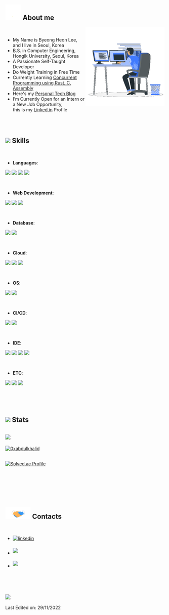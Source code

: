 ## <img src="https://github.com/Kathryn-Jie/Kathryn-Jie/blob/main/wave.gif" width="50px"/>  **About me**

<picture> <img align="right" src="https://github.com/0xAbdulKhalid/0xAbdulKhalid/raw/main/assets/mdImages/Right_Side.gif" width = 250px></picture>

<br>

- My Name is Byeong Heon Lee, and I live in Seoul, Korea
- B.S. in Computer Engineering, Hongik University, Seoul, Korea
- A Passionate Self-Taught Developer
- Do Weight Training in Free Time
- Currently Learning [Concurrent Programming using Rust, C, Assembly](https://www.hanbit.co.kr/store/books/look.php?p_code=B9078925849)
- Here's my [Personal Tech Blog](https://dad-rock.tistory.com/)
- I’m Currently Open for an Intern or a New Job Opportunity,<br /> this is my [Linked.in](https://www.linkedin.com/in/%EB%B3%91%ED%97%8C-%EC%9D%B4-5446251a6/) Profile

<br><br>



## <img src="https://media2.giphy.com/media/QssGEmpkyEOhBCb7e1/giphy.gif?cid=ecf05e47a0n3gi1bfqntqmob8g9aid1oyj2wr3ds3mg700bl&rid=giphy.gif" width ="25"><b> Skills</b>
<br>

<p align="center">

- **Languages**:

<p>
  <img height="30px" src="https://img.shields.io/badge/SPARC Assembly-F80000?style=flat-square&logo=Oracle&logoColor=white"/>
  <img height="30px" src="https://img.shields.io/badge/C Language-A8B9CC?style=flat-square&logo=C&logoColor=white"/>
  <img height="30px" src="https://img.shields.io/badge/C++ Language%20-%2300599C.svg?style=flat-square&logo=c%2B%2B&logoColor=white"/>
  <img height="30px" src="https://img.shields.io/badge/Python-3776AB?style=flat-square&logo=Python&logoColor=white"/>
</p>

<br>   
    
- **Web Development**:

<p>
   <img height="30px" src="https://img.shields.io/badge/HTML-E34F26?style=flat-square&logo=HTML5&logoColor=white"/>
   <img height="30px" src="https://img.shields.io/badge/CSS-1572B6?style=flat-square&logo=CSS3&logoColor=white"/>
   <img height="30px" src="https://img.shields.io/badge/React-61DAFB?style=flat-square&logo=React&logoColor=white"/>
</p>

<br>

- **Database**:

<p>
   <img height="30px" src="https://img.shields.io/badge/PostgreSQL-4169E1?style=flat-square&logo=PostgreSQL&logoColor=white"/>
   <img height="30px" src="https://img.shields.io/badge/MongoDB-47A248?style=flat-square&logo=MongoDB&logoColor=white"/>
</p>

<br>

- **Cloud**:

<p>
   <img height="30px" src="https://img.shields.io/badge/AWS EC2-FF9900?style=flat-square&logo=Amazon EC2&logoColor=white"/>
   <img height="30px" src="https://img.shields.io/badge/AWS RDS-527FFF?style=flat-square&logo=Amazon RDS&logoColor=white"/>
   <img height="30px" src="https://img.shields.io/badge/Heroku-430098?style=flat-square&logo=Heroku&logoColor=white"/>
</p>

<br>

- **OS**:

<p>
   <img height="30px" src="https://img.shields.io/badge/Ubuntu-E95420?style=flat-square&logo=Ubuntu&logoColor=white"/>
   <img height="30px" src="https://img.shields.io/badge/Windows-0078D6?style=flat-square&logo=Windows&logoColor=white"/>
</p>

<br>

- **CI/CD**:

<p>
    <img height="30px" src="https://img.shields.io/badge/Git-F05032?style=flat-square&logo=Git&logoColor=white"/>
    <img height="30px" src="https://img.shields.io/badge/GitHub-181717?style=flat-square&logo=GitHub&logoColor=white"/>
</p>
    
<br>

- **IDE**:

<p>
    <img height="30px" src="https://img.shields.io/badge/Visual Studio-5C2D91?style=flat-square&logo=Visual Studio&logoColor=white"/>
    <img height="30px" src="https://img.shields.io/badge/Visual Studio Code-007ACC?style=flat-square&logo=Visual Studio&logoColor=white"/>
    <img height="30px" src="https://img.shields.io/badge/Data Grip-000000?style=flat-square&logo=DataGrip&logoColor=white"/>
    <img height="30px" src="https://img.shields.io/badge/Jupyter-F37626?style=flat-square&logo=Jupyter&logoColor=white"/>
</p>

<br>

- **ETC**:

<p>
    <img height="30px" src="https://img.shields.io/badge/Excel-217346?style=flat-square&logo=Microsoft Excel&logoColor=white"/>
    <img height="30px" src="https://img.shields.io/badge/LaTex-008080?style=flat-square&logo=LaTex&logoColor=white"/>
    <img height="30px" src="https://img.shields.io/badge/Markdown-000000?style=flat-square&logo=Markdown&logoColor=white"/>
</p> 


</p>

<br>
<br>



<br>


## <img src="https://media.giphy.com/media/iY8CRBdQXODJSCERIr/giphy.gif" width="35"><b> Stats </b>
<br>

<div align="left">

<a href="https://github.com/ByeongHeonLee/">
  <img src="https://github-readme-stats.vercel.app/api?username=ByeongHeonLee&include_all_commits=true&count_private=true&show_icons=true&line_height=20&title_color=7A7ADB&icon_color=2234AE&text_color=D3D3D3&bg_color=0,000000,130F40" width="450"/>
</a>

<br />
<br />

<a href="https://github.com/ByeongHeonLee/">
  <img src="https://github-readme-stats.vercel.app/api/top-langs?username=ByeongHeonLee&show_icons=true&locale=en&layout=compact&line_height=20&title_color=7A7ADB&icon_color=2234AE&text_color=D3D3D3&bg_color=0,000000,130F40" width="375"  alt="0xabdulkhalid"/>
</a>

</div>

<br />

[![Solved.ac Profile](http://mazassumnida.wtf/api/v2/generate_badge?boj=lww7438)](https://solved.ac/lww7438/)

<br>
<br>
<br>



<br>
<br>

## <img src="https://github.com/0xAbdulKhalid/0xAbdulKhalid/raw/main/assets/mdImages/handshake.gif" width ="80"> <b> Contacts </b>
<br>
<div align='left'>

<ul>

<li>
<a href="https://www.linkedin.com/in/%EB%B3%91%ED%97%8C-%EC%9D%B4-5446251a6/" target="_blank">
<img src="https://img.shields.io/badge/linkedin:  Byeong Heon Lee-%2300acee.svg?color=405DE6&style=for-the-badge&logo=linkedin&logoColor=white" alt=linkedin style="margin-bottom: 5px;"/>
</a>
</li>

<br>

<li>
<a href="mailto:lww7438@gmail.com" target="_blank">
<img src="https://img.shields.io/badge/gmail:  lww7438@gmail.com-%23EA4335.svg?style=for-the-badge&logo=gmail&logoColor=white" t=mail style="margin-bottom: 5px;" />
</a>
</li>
	
<br>

<li>
<a href="https://dad-rock.tistory.com/" target="_blank">
<img src="https://img.shields.io/badge/Tistory:  Archive-%23000000.svg?style=for-the-badge&logo=Tistory&logoColor=white" t=mail style="margin-bottom: 5px;" />
</a>
</li>
	
</ul>
</div>

<br />
<br />
<br />
<br />
<img src="https://user-images.githubusercontent.com/73097560/115834477-dbab4500-a447-11eb-908a-139a6edaec5c.gif">

Last Edited on: 29/11/2022
